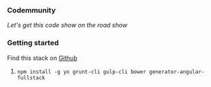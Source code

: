 ### Codemmunity
_Let's get this code show on the road show_

### Getting started

Find this stack on [Github][angular-stack]

1. `npm install -g yo grunt-cli gulp-cli bower generator-angular-fullstack`

[angular-stack]: https://github.com/angular-fullstack/generator-angular-fullstack